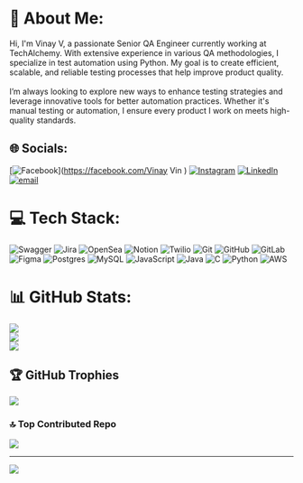 # 💫 About Me:
Hi, I'm Vinay V, a passionate Senior QA Engineer currently working at TechAlchemy. With extensive experience in various QA methodologies, I specialize in test automation using Python. My goal is to create efficient, scalable, and reliable testing processes that help improve product quality.<br><br>I’m always looking to explore new ways to enhance testing strategies and leverage innovative tools for better automation practices. Whether it's manual testing or automation, I ensure every product I work on meets high-quality standards.


## 🌐 Socials:
[![Facebook](https://img.shields.io/badge/Facebook-%231877F2.svg?logo=Facebook&logoColor=white)](https://facebook.com/Vinay Vin ) [![Instagram](https://img.shields.io/badge/Instagram-%23E4405F.svg?logo=Instagram&logoColor=white)](https://instagram.com/https://www.instagram.com/vinay_vin_/?hl=en) [![LinkedIn](https://img.shields.io/badge/LinkedIn-%230077B5.svg?logo=linkedin&logoColor=white)](https://linkedin.com/in/www.linkedin.com/in/vinay-v-97a39a108) [![email](https://img.shields.io/badge/Email-D14836?logo=gmail&logoColor=white)](mailto:vv7273@gmail.com) 

# 💻 Tech Stack:
![Swagger](https://img.shields.io/badge/-Swagger-%23Clojure?style=flat&logo=swagger&logoColor=white) ![Jira](https://img.shields.io/badge/jira-%230A0FFF.svg?style=flat&logo=jira&logoColor=white) ![OpenSea](https://img.shields.io/badge/OpenSea-%232081E2.svg?style=flat&logo=opensea&logoColor=white) ![Notion](https://img.shields.io/badge/Notion-%23000000.svg?style=flat&logo=notion&logoColor=white) ![Twilio](https://img.shields.io/badge/Twilio-F22F46?style=flat&logo=Twilio&logoColor=white) ![Git](https://img.shields.io/badge/git-%23F05033.svg?style=flat&logo=git&logoColor=white) ![GitHub](https://img.shields.io/badge/github-%23121011.svg?style=flat&logo=github&logoColor=white) ![GitLab](https://img.shields.io/badge/gitlab-%23181717.svg?style=flat&logo=gitlab&logoColor=white) ![Figma](https://img.shields.io/badge/figma-%23F24E1E.svg?style=flat&logo=figma&logoColor=white) ![Postgres](https://img.shields.io/badge/postgres-%23316192.svg?style=flat&logo=postgresql&logoColor=white) ![MySQL](https://img.shields.io/badge/mysql-4479A1.svg?style=flat&logo=mysql&logoColor=white) ![JavaScript](https://img.shields.io/badge/javascript-%23323330.svg?style=flat&logo=javascript&logoColor=%23F7DF1E) ![Java](https://img.shields.io/badge/java-%23ED8B00.svg?style=flat&logo=openjdk&logoColor=white) ![C](https://img.shields.io/badge/c-%2300599C.svg?style=flat&logo=c&logoColor=white) ![Python](https://img.shields.io/badge/python-3670A0?style=flat&logo=python&logoColor=ffdd54) ![AWS](https://img.shields.io/badge/AWS-%23FF9900.svg?style=flat&logo=amazon-aws&logoColor=white)
# 📊 GitHub Stats:
![](https://github-readme-stats.vercel.app/api?username=Vinayvin&theme=dark&hide_border=false&include_all_commits=false&count_private=false)<br/>
![](https://nirzak-streak-stats.vercel.app/?user=Vinayvin&theme=dark&hide_border=false)<br/>
![](https://github-readme-stats.vercel.app/api/top-langs/?username=Vinayvin&theme=dark&hide_border=false&include_all_commits=false&count_private=false&layout=compact)

## 🏆 GitHub Trophies
![](https://github-profile-trophy.vercel.app/?username=Vinayvin&theme=radical&no-frame=false&no-bg=true&margin-w=4)

### 🔝 Top Contributed Repo
![](https://github-contributor-stats.vercel.app/api?username=Vinayvin&limit=5&theme=dark&combine_all_yearly_contributions=true)

---
[![](https://visitcount.itsvg.in/api?id=Vinayvin&icon=0&color=0)](https://visitcount.itsvg.in)

